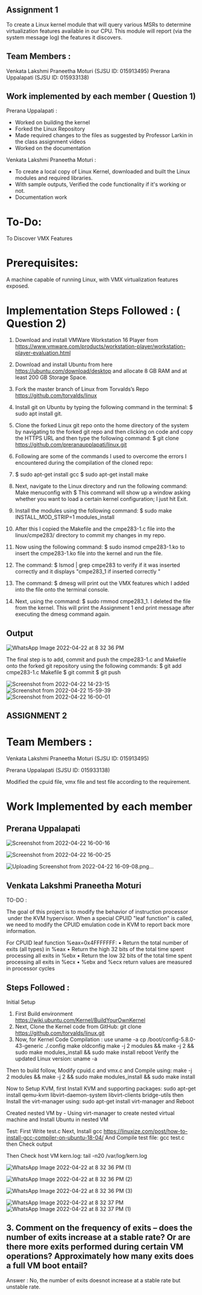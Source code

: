 ## Assignment 1

To create a Linux kernel module that will query various MSRs to determine virtualization features available in our CPU. This module will report (via the system message log) the features it discovers.

## Team Members :

Venkata Lakshmi Praneetha Moturi (SJSU ID: 015913495)
Prerana Uppalapati (SJSU ID: 015933138)

## Work implemented by each member ( Question 1)

Prerana Uppalapati :

- Worked on building the kernel
- Forked the Linux Repository
- Made required changes to the files as suggested by Professor Larkin in the class assignment videos
- Worked on the documentation

Venkata Lakshmi Praneetha Moturi :
 - To create a local copy of Linux Kernel, downloaded and built the Linux modules and required libraries.
 - With sample outputs, Verified the code functionality if it's working or not.
 - Documentation work

# To-Do:

To Discover VMX Features

# Prerequisites: 

A machine capable of running Linux, with VMX virtualization features exposed.

# Implementation Steps Followed : ( Question 2)

1. Download and install VMWare Workstation 16 Player from https://www.vmware.com/products/workstation-player/workstation-player-evaluation.html

2. Download and install Ubuntu from here https://ubuntu.com/download/desktop and allocate 8 GB RAM and at least 200 GB Storage Space.

3. Fork the master branch of Linux from Torvalds’s Repo https://github.com/torvalds/linux

4. Install git on Ubuntu by typing the following command in the terminal: $ sudo apt install git.

5. Clone the forked Linux git repo onto the home directory of the system by navigating to the forked git repo and then clicking on code and copy the HTTPS URL and then type the following command: $ git clone https://github.com/preranaupplapati/linux.git

6. Following are some of the commands I used to overcome the errors I encountered during the compilation of the cloned repo: 

7. $ sudo apt-get install gcc $ sudo apt-get install make

8. Next, navigate to the Linux directory and run the following command: Make menuconfig with $ This command will show up a window asking whether you want to load a certain kernel configuration; I just hit Exit.

9. Install the modules using the following command: $ sudo make INSTALL_MOD_STRIP=1 modules_install

10. After this I copied the Makefile and the cmpe283-1.c file into the linux/cmpe283/ directory to commit my changes in my repo.

11. Now using the following command: $ sudo insmod cmpe283-1.ko  to insert the cmpe283-1.ko file into the kernel and run the file.

12. The command: $ lsmod | grep cmpe283 to verify if it was inserted correctly and it displays "cmpe283_1 if inserted correctly "

13. The command: $ dmesg will print out the VMX features which I added into the file onto the terminal console.

14. Next, using the command: $ sudo rmmod cmpe283_1. I deleted the file from the kernel. This will print the Assignment 1 end print message after executing the dmesg command again.

## Output 

![WhatsApp Image 2022-04-22 at 8 32 36 PM](https://user-images.githubusercontent.com/89679306/164879218-a05791bb-0e15-4476-93c8-8e5d24a08c24.jpeg)


The final step is to add, commit and push the cmpe283-1.c and Makefile onto the forked git repository using the following commands: $ git add cmpe283-1.c Makefile $ git commit $ git push

![Screenshot from 2022-04-22 14-23-15](https://user-images.githubusercontent.com/51155654/164881230-1ff34d1b-afe6-4b97-babc-18e108693b60.png)
![Screenshot from 2022-04-22 15-59-39](https://user-images.githubusercontent.com/51155654/164881235-52750708-61e2-429e-9420-9be9e0fd6854.png)
![Screenshot from 2022-04-22 16-00-01](https://user-images.githubusercontent.com/51155654/164881238-a96d2411-7615-4972-8764-640d42a8e6ab.png)


## ASSIGNMENT 2

# Team Members :

Venkata Lakshmi Praneetha Moturi (SJSU ID: 015913495)

Prerana Uppalapati (SJSU ID: 015933138)

Modified the cpuid file, vmx file and test file according to the requirement.


# Work Implemented by each member

Prerana Uppalapati
-
![Screenshot from 2022-04-22 16-00-16](https://user-images.githubusercontent.com/51155654/164881241-6486fe52-65d0-4c1d-8f64-31ee7cc5c136.png)

![Screenshot from 2022-04-22 16-00-25](https://user-images.githubusercontent.com/51155654/164881243-f01d0830-45c5-4a76-9140-43b38374ad36.png)

![Uploading Screenshot from 2022-04-22 16-09-08.png…]()


Venkata Lakshmi Praneetha Moturi
- 

TO-DO :

The goal of this project is to modify the behavior of instruction processor  under the KVM hypervisor.
When a special CPUID "leaf function" is called, we need to modify the CPUID emulation code in KVM to report back more information.

For CPUID leaf function %eax=0x4FFFFFFF:
• Return the total number of exits (all types) in %eax
• Return the high 32 bits of the total time spent processing all exits in %ebx
• Return the low 32 bits of the total time spent processing all exits in %ecx
• %ebx and %ecx return values are measured in processor cycles

## Steps Followed :

Initial Setup
1. First Build environment https://wiki.ubuntu.com/Kernel/BuildYourOwnKernel
2. Next, Clone the Kernel code from GitHub: git clone https://github.com/torvalds/linux.git
3. Now, for Kernel Code Compilation : use
uname -a
cp /boot/config-5.8.0-43-generic ./.config
make oldconfig
make -j 2 modules && make -j 2 && sudo make modules_install && sudo make install
reboot
Verify the updated Linux version: uname -a

Then to build follow, Modify cpuid.c and vmx.c and Compile using: make -j 2 modules && make -j 2 && sudo make modules_install && sudo make install

Now to Setup KVM, first Install KVM and supporting packages: sudo apt-get install qemu-kvm libvirt-daemon-system libvirt-clients bridge-utils then Install the virt-manager using: sudo apt-get install virt-manager and Reboot

Created nested VM by - Using virt-manager to create nested virtual machine
 and Install Ubuntu in nested VM


Test: 
First Write test.c Next, Install gcc https://linuxize.com/post/how-to-install-gcc-compiler-on-ubuntu-18-04/ And Compile test file: gcc test.c then Check output

Then Check host VM kern.log: tail -n20 /var/log/kern.log

![WhatsApp Image 2022-04-22 at 8 32 36 PM (1)](https://user-images.githubusercontent.com/89679306/164880122-b10f9587-8ac9-4dc0-bc03-1c63a5e416f0.jpeg)

![WhatsApp Image 2022-04-22 at 8 32 36 PM (2)](https://user-images.githubusercontent.com/89679306/164880264-fbebe7ba-5dc0-4e47-8d90-210801e81b87.jpeg)

![WhatsApp Image 2022-04-22 at 8 32 36 PM (3)](https://user-images.githubusercontent.com/89679306/164880400-43416723-9ad9-43ff-802f-22338513dd70.jpeg)

![WhatsApp Image 2022-04-22 at 8 32 37 PM](https://user-images.githubusercontent.com/89679306/164880468-4f7511a1-a2e0-4853-b49f-4f760b441309.jpeg)
![WhatsApp Image 2022-04-22 at 8 32 37 PM (1)](https://user-images.githubusercontent.com/89679306/164880560-a47907ea-e2ff-4148-970d-63a5ce3cfe50.jpeg)

## 3. Comment on the frequency of exits – does the number of exits increase at a stable rate? Or are there more exits performed during certain VM operations? Approximately how many exits does a full VM boot entail?

Answer : No, the number of exits doesnot increase at a stable rate but unstable rate.
